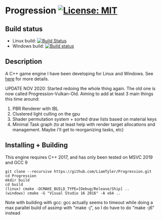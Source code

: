 # Progression [![License: MIT](https://img.shields.io/badge/License-MIT-blue.svg)](https://opensource.org/licenses/MIT)

## Build status
- Linux build: [![Build Status](https://travis-ci.org/LiamTyler/Progression.svg?branch=FPS-in-city)](https://travis-ci.org/LiamTyler/Progression)
- Windows build: [![Build status](https://ci.appveyor.com/api/projects/status/3badv9456nqrow5f?svg=true)](https://ci.appveyor.com/project/LiamTyler/progression)

## Description
A C++ game engine I have been developing for Linux and Windows. See [here](https://liamtyler.github.io/portfolio/Progression/) for more details.

UPDATE NOV 2020: Started redoing the whole thing again. The old one is now called Progression-Vulkan-Old. Aiming to add at least 3 main things this time around:
1. PBR Renderer with IBL
2. Clustered light culling on the gpu
3. Shader permutation system + sorted draw lists based on material keys
4. Minimal Task graph (to at least help with render target allocations and management. Maybe i'll get to reorganizing tasks, etc)

## Installing + Building
This engine requires C++ 2017, and has only been tested on MSVC 2019 and GCC 9
```
git clone --recursive https://github.com/LiamTyler/Progression.git
cd Progression 
mkdir build
cd build
(linux) cmake -DCMAKE_BUILD_TYPE=[Debug/Release/Ship] ..
(windows) cmake -G "Visual Studio 16 2016" -A x64 ..
```

Note with building with gcc: gcc actually seems to timeout while doing a max parallel build of assimp with "make -j", so I do have to do "make -j6" instead
